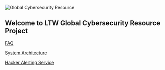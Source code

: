 ![Global Cybersecurity Resource](https://github.com/LTW-GCR-CSOC/csoc-installation-scripts/blob/master/githubGCRheader.png?raw=true "Global Cybersecurity Resource")   
## Welcome to LTW Global Cybersecurity Resource Project

[FAQ](docs/FAQ.md)

[System Architecture](docs/ARCHITECTURE.md)

[Hacker Alerting Service](https://globalcybersecurityresource.com/)
